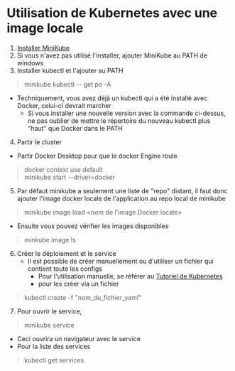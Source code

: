 # Utilisation de Kubernetes avec une image locale
1) [Installer MiniKube](https://minikube.sigs.k8s.io/docs/start/)
2) Si vous n'avez pas utilisé l'installer, ajouter MiniKube au PATH de windows
3) Installer kubectl et l'ajouter au PATH
>minikube kubectl -- get po -A  

- Techniquement, vous avez déjà un kubectl qui a été installé avec Docker, celui-ci devrait marcher
  - Si vous installer une nouvelle version avec la commande ci-dessus, ne pas oublier de mettre le répertoire du nouveau
kubectl plus "haut" que Docker dans le PATH
4) Partir le cluster
- Partir Docker Desktop pour que le docker Engine roule
>docker context use default  
>minikube start --driver=docker
5) Par défaut minikube a seulement une liste de "repo" distant, il faut donc ajouter l'image docker locale de l'application
au repo local de minikube
>minikube image load <nom de l'image Docker locale>
- Ensuite vous pouvez vérifier les images disponibles
>minkube image ls
6) Créer le déploiement et le service
   - Il est possible de créer manuellement ou d'utiliser un fichier qui contient toute les configs
     - Pour l'utilisation manuelle, se référer au [Tutoriel de Kubernetes](https://kubernetes.io/docs/tutorials/hello-minikube/)
     - pour les créer via un fichier
>kubectl create -f "nom_du_fichier_yaml"
7) Pour ouvrir le service,
>minikube service <nom du service>
- Ceci ouvrira un navigateur avec le service
- Pour la liste des services
>kubectl get services